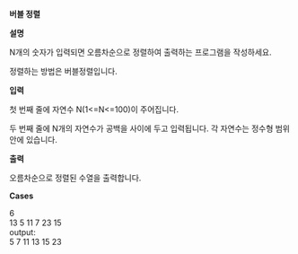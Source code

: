 **버블 정렬**

**설명**

N개의 숫자가 입력되면 오름차순으로 정렬하여 출력하는 프로그램을 작성하세요.

정렬하는 방법은 버블정렬입니다.

**입력**

첫 번째 줄에 자연수 N(1<=N<=100)이 주어집니다.

두 번째 줄에 N개의 자연수가 공백을 사이에 두고 입력됩니다. 각 자연수는 정수형 범위 안에 있습니다.

**출력**

오름차순으로 정렬된 수열을 출력합니다.

**Cases**

6<br>
13 5 11 7 23 15<br>
output:<br>
5 7 11 13 15 23